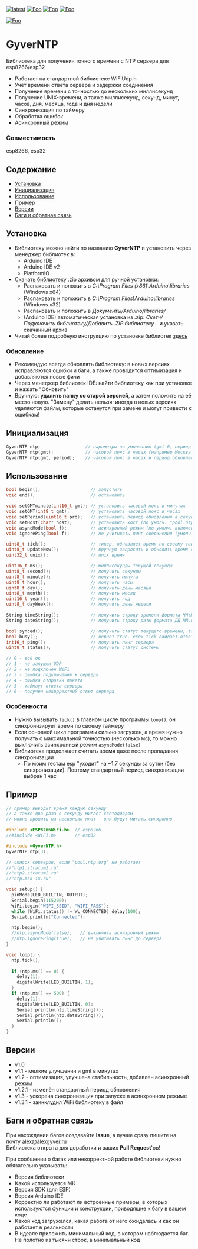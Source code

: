 [![latest](https://img.shields.io/github/v/release/GyverLibs/GyverNTP.svg?color=brightgreen)](https://github.com/GyverLibs/GyverNTP/releases/latest/download/GyverNTP.zip)
[![Foo](https://img.shields.io/badge/Website-AlexGyver.ru-blue.svg?style=flat-square)](https://alexgyver.ru/)
[![Foo](https://img.shields.io/badge/%E2%82%BD$%E2%82%AC%20%D0%9D%D0%B0%20%D0%BF%D0%B8%D0%B2%D0%BE-%D1%81%20%D1%80%D1%8B%D0%B1%D0%BA%D0%BE%D0%B9-orange.svg?style=flat-square)](https://alexgyver.ru/support_alex/)
[![Foo](https://img.shields.io/badge/README-ENGLISH-blueviolet.svg?style=flat-square)](https://github-com.translate.goog/GyverLibs/GyverNTP?_x_tr_sl=ru&_x_tr_tl=en)  

[![Foo](https://img.shields.io/badge/ПОДПИСАТЬСЯ-НА%20ОБНОВЛЕНИЯ-brightgreen.svg?style=social&logo=telegram&color=blue)](https://t.me/GyverLibs)

# GyverNTP
Библиотека для получения точного времени с NTP сервера для esp8266/esp32
- Работает на стандартной библиотеке WiFiUdp.h
- Учёт времени ответа сервера и задержки соединения
- Получение времени с точностью до нескольких миллисекунд
- Получение UNIX-времени, а также миллисекунд, секунд, минут, часов, дня, месяца, года и дня недели
- Синхронизация по таймеру
- Обработка ошибок
- Асинхронный режим

### Совместимость
esp8266, esp32

## Содержание
- [Установка](#install)
- [Инициализация](#init)
- [Использование](#usage)
- [Пример](#example)
- [Версии](#versions)
- [Баги и обратная связь](#feedback)

<a id="install"></a>
## Установка
- Библиотеку можно найти по названию **GyverNTP** и установить через менеджер библиотек в:
    - Arduino IDE
    - Arduino IDE v2
    - PlatformIO
- [Скачать библиотеку](https://github.com/GyverLibs/GyverNTP/archive/refs/heads/main.zip) .zip архивом для ручной установки:
    - Распаковать и положить в *C:\Program Files (x86)\Arduino\libraries* (Windows x64)
    - Распаковать и положить в *C:\Program Files\Arduino\libraries* (Windows x32)
    - Распаковать и положить в *Документы/Arduino/libraries/*
    - (Arduino IDE) автоматическая установка из .zip: *Скетч/Подключить библиотеку/Добавить .ZIP библиотеку…* и указать скачанный архив
- Читай более подробную инструкцию по установке библиотек [здесь](https://alexgyver.ru/arduino-first/#%D0%A3%D1%81%D1%82%D0%B0%D0%BD%D0%BE%D0%B2%D0%BA%D0%B0_%D0%B1%D0%B8%D0%B1%D0%BB%D0%B8%D0%BE%D1%82%D0%B5%D0%BA)
### Обновление
- Рекомендую всегда обновлять библиотеку: в новых версиях исправляются ошибки и баги, а также проводится оптимизация и добавляются новые фичи
- Через менеджер библиотек IDE: найти библиотеку как при установке и нажать "Обновить"
- Вручную: **удалить папку со старой версией**, а затем положить на её место новую. "Замену" делать нельзя: иногда в новых версиях удаляются файлы, которые останутся при замене и могут привести к ошибкам!


<a id="init"></a>
## Инициализация
```cpp
GyverNTP ntp;                 // параметры по умолчанию (gmt 0, период 3600 секунд (1 час))
GyverNTP ntp(gmt);            // часовой пояс в часах (например Москва 3)
GyverNTP ntp(gmt, period);    // часовой пояс в часах и период обновления в секундах
```

<a id="usage"></a>
## Использование
```cpp
bool begin();                   // запустить
void end();                     // остановить

void setGMTminute(int16_t gmt); // установить часовой пояс в минутах
void setGMT(int8_t gmt);        // установить часовой пояс в часах
void setPeriod(uint16_t prd);   // установить период обновления в секундах
void setHost(char* host);       // установить хост (по умолч. "pool.ntp.org")
void asyncMode(bool f);         // асинхронный режим (по умолч. включен, true)
void ignorePing(bool f);        // не учитывать пинг соединения (умолч. false)

uint8_t tick();                 // тикер, обновляет время по своему таймеру. Вернёт true если произошла попытка обновления
uint8_t updateNow();            // вручную запросить и обновить время с сервера. Вернёт статус (см. ниже)
uint32_t unix();                // unix время

uint16_t ms();                  // миллисекунды текущей секунды
uint8_t second();               // получить секунды
uint8_t minute();               // получить минуты
uint8_t hour();                 // получить часы
uint8_t day();                  // получить день месяца
uint8_t month();                // получить месяц
uint16_t year();                // получить год
uint8_t dayWeek();              // получить день недели

String timeString();            // получить строку времени формата ЧЧ:ММ:СС
String dateString();            // получить строку даты формата ДД.ММ.ГГГГ

bool synced();                  // получить статус текущего времени, true - синхронизировано
bool busy();                    // вернёт true, если tick ожидает ответа сервера в асинхронном режиме
int16_t ping();                 // получить пинг сервера
uint8_t status();               // получить статус системы

// 0 - всё ок
// 1 - не запущен UDP
// 2 - не подключен WiFi
// 3 - ошибка подключения к серверу
// 4 - ошибка отправки пакета
// 5 - таймаут ответа сервера
// 6 - получен некорректный ответ сервера
```

### Особенности
- Нужно вызывать `tick()` в главном цикле программы `loop()`, он синхронизирует время по своему таймеру
- Если основной цикл программы сильно загружен, а время нужно получать с максимальной точностью (несколько мс), то можно выключить асинхронный режим `asyncMode(false)`
- Библиотека продолжает считать время даже после пропадания синхронизации
    - По моим тестам esp "уходит" на ~1.7 секунды за сутки (без синхронизации). Поэтому стандартный период синхронизации выбран 1 час

<a id="example"></a>
## Пример
```cpp
// пример выводит время каждую секунду
// а также два раза в секунду мигает светодиодом
// можно прошить на несколько плат - они будут мигать синхронно

#include <ESP8266WiFi.h>  // esp8266
//#include <WiFi.h>       // esp32

#include <GyverNTP.h>
GyverNTP ntp(3);

// список серверов, если "pool.ntp.org" не работает
//"ntp1.stratum2.ru"
//"ntp2.stratum2.ru"
//"ntp.msk-ix.ru"

void setup() {
  pinMode(LED_BUILTIN, OUTPUT);
  Serial.begin(115200);
  WiFi.begin("WIFI_SSID", "WIFI_PASS");
  while (WiFi.status() != WL_CONNECTED) delay(100);
  Serial.println("Connected");

  ntp.begin();
  //ntp.asyncMode(false);   // выключить асинхронный режим
  //ntp.ignorePing(true);   // не учитывать пинг до сервера
}

void loop() {
  ntp.tick();
  
  if (ntp.ms() == 0) {
    delay(1);
    digitalWrite(LED_BUILTIN, 1);
  }
  if (ntp.ms() == 500) {
    delay(1);
    digitalWrite(LED_BUILTIN, 0);
    Serial.println(ntp.timeString());
    Serial.println(ntp.dateString());
    Serial.println();
  }
}
```

<a id="versions"></a>
## Версии
- v1.0
- v1.1 - мелкие улучшения и gmt в минутах
- v1.2 - оптимизация, улучшена стабильность, добавлен асинхронный режим
- v1.2.1 - изменён стандартный период обновления
- v1.3 - ускорена синхронизация при запуске в асинхронном режиме
- v1.3.1 - заинклудил WiFi библиотеку в файл

<a id="feedback"></a>
## Баги и обратная связь
При нахождении багов создавайте **Issue**, а лучше сразу пишите на почту [alex@alexgyver.ru](mailto:alex@alexgyver.ru)  
Библиотека открыта для доработки и ваших **Pull Request**'ов!


При сообщении о багах или некорректной работе библиотеки нужно обязательно указывать:
- Версия библиотеки
- Какой используется МК
- Версия SDK (для ESP)
- Версия Arduino IDE
- Корректно ли работают ли встроенные примеры, в которых используются функции и конструкции, приводящие к багу в вашем коде
- Какой код загружался, какая работа от него ожидалась и как он работает в реальности
- В идеале приложить минимальный код, в котором наблюдается баг. Не полотно из тысячи строк, а минимальный код

